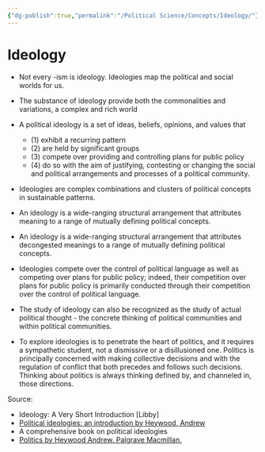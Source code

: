 ```yaml
---
{"dg-publish":true,"permalink":"/Political Science/Concepts/Ideology/"}
---
```


# Ideology

- Not every -ism is ideology. Ideologies map the political and social worlds for us.
- The substance of ideology provide both the commonalities and variations, a complex and rich world
- A political ideology is a set of ideas, beliefs, opinions, and values that
	- (1) exhibit a recurring pattern
	- (2) are held by significant groups
	- (3) compete over providing and controlling plans for public policy
	- (4) do so with the aim of justifying, contesting or changing the social and political arrangements and processes of a political community.

- Ideologies are complex combinations and clusters of political concepts in sustainable patterns.
- An ideology is a wide-ranging structural arrangement that attributes meaning to a range of mutually defining political concepts.
- An ideology is a wide-ranging structural arrangement that attributes decongested meanings to a range of mutually defining political concepts.
- Ideologies compete over the control of political language as well as competing over plans for public policy; indeed, their competition over plans for public policy is primarily conducted through their competition over the control of political language.
- The study of ideology can also be recognized as the study of actual political thought - the concrete thinking of political communities and within political communities.
- To explore ideologies is to penetrate the heart of politics, and it requires a sympathetic student, not a dismissive or a disillusioned one. Politics is principally concerned with making collective decisions and with the regulation of conflict that both precedes and follows such decisions. Thinking about politics is always thinking defined by, and channeled in, those directions.

Source: 
- Ideology: A Very Short Introduction [Libby]
- [Political ideologies: an introduction by Heywood, Andrew](https://archive.org/details/politicalideolog0000heyw/page/112/mode/2up)
- A comprehensive book on political ideologies
- [Politics by Heywood Andrew. Palgrave Macmillan.](https://archive.org/details/politics04edheyw/page/62/mode/2up)